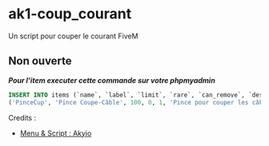 # ak1-coup_courant
Un script pour couper le courant FiveM

## Non ouverte

***Pour l'item executer cette commande sur votre phpmyadmin***
```sql
INSERT INTO items (`name`, `label`, `limit`, `rare`, `can_remove`, `desc`) VALUES
('PinceCup', 'Pince Coupe-Câble', 100, 0, 1, 'Pince pour couper les câbles');
```

Credits :
  - [Menu & Script : Akyio](https://github.com/Akiyo-bot)
